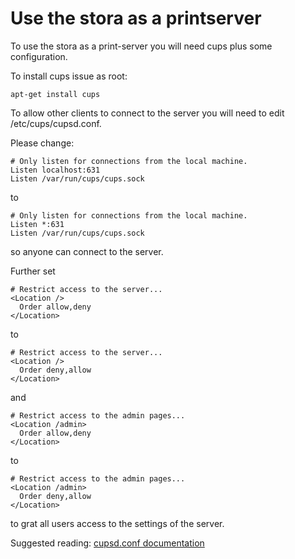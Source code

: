 # Use the stora as a printserver

To use the stora as a print-server you will need cups plus some configuration.

To install cups issue as root:
```
apt-get install cups
```
To allow other clients to connect to the server you will need to edit /etc/cups/cupsd.conf.

Please change:
```
# Only listen for connections from the local machine.
Listen localhost:631 
Listen /var/run/cups/cups.sock 
```
to
```
# Only listen for connections from the local machine. 
Listen *:631 
Listen /var/run/cups/cups.sock 
```
so anyone can connect to the server.

Further set
```
# Restrict access to the server... 
<Location /> 
  Order allow,deny 
</Location>
```
to
```
# Restrict access to the server... 
<Location /> 
  Order deny,allow 
</Location>
```
and
```
# Restrict access to the admin pages... 
<Location /admin> 
  Order allow,deny 
</Location>
```
to
```
# Restrict access to the admin pages...
<Location /admin> 
  Order deny,allow 
</Location>
```
to grat all users access to the settings of the server.

Suggested reading: [cupsd.conf documentation](http://www.cups.org/documentation.php/ref-cupsd-conf.html)